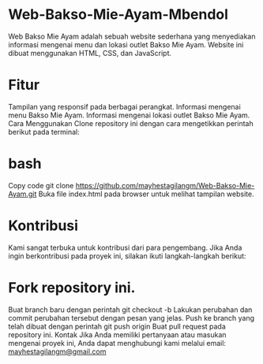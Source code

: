 # Web-Bakso-Mie-Ayam-Mbendol
Web Bakso Mie Ayam adalah sebuah website sederhana yang menyediakan informasi mengenai menu dan lokasi outlet Bakso Mie Ayam. Website ini dibuat menggunakan HTML, CSS, dan JavaScript.

# Fitur
Tampilan yang responsif pada berbagai perangkat.
Informasi mengenai menu Bakso Mie Ayam.
Informasi mengenai lokasi outlet Bakso Mie Ayam.
Cara Menggunakan
Clone repository ini dengan cara mengetikkan perintah berikut pada terminal:

# bash
Copy code
git clone https://github.com/mayhestagilangm/Web-Bakso-Mie-Ayam.git
Buka file index.html pada browser untuk melihat tampilan website.

# Kontribusi
Kami sangat terbuka untuk kontribusi dari para pengembang. Jika Anda ingin berkontribusi pada proyek ini, silakan ikuti langkah-langkah berikut:

# Fork repository ini.
Buat branch baru dengan perintah git checkout -b <nama-branch>
Lakukan perubahan dan commit perubahan tersebut dengan pesan yang jelas.
Push ke branch yang telah dibuat dengan perintah git push origin <nama-branch>
Buat pull request pada repository ini.
Kontak
Jika Anda memiliki pertanyaan atau masukan mengenai proyek ini, Anda dapat menghubungi kami melalui email: mayhestagilangm@gmail.com
